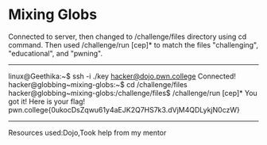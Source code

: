 # Mixing Globs
Connected to server, then changed to /challenge/files directory using cd command. Then used /challenge/run [cep]* to match the files "challenging", "educational", and "pwning".
***
linux@Geethika:~$ ssh -i ./key hacker@dojo.pwn.college
Connected!
hacker@globbing~mixing-globs:~$ cd /challenge/files
hacker@globbing~mixing-globs:/challenge/files$ /challenge/run [cep]*
You got it! Here is your flag!
pwn.college{0ukocDsZqwu61y4aEJK2Q7HS7k3.dVjM4QDLykjN0czW}
***
Resources used:Dojo,Took help from my mentor
